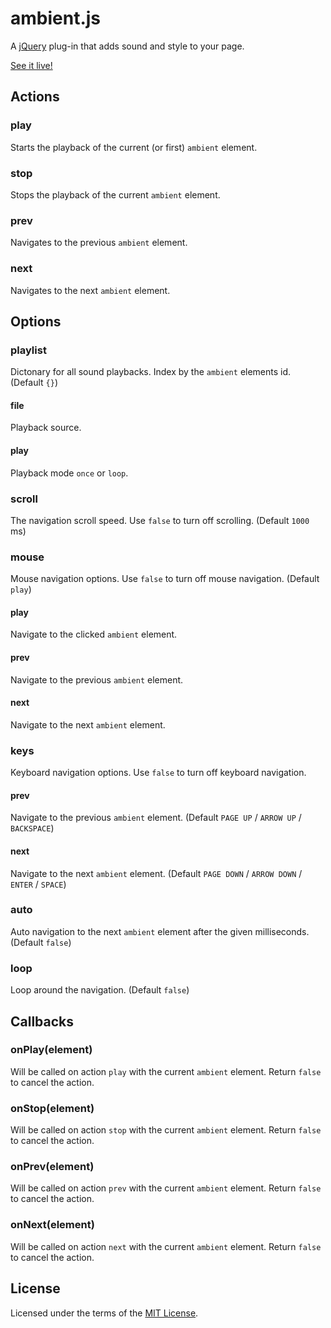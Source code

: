 ambient.js
==========
A [jQuery](https://jquery.com/) plug-in that adds sound and style to your page.

[See it live!](https://rawgit.com/cuhsat/ambient.js/master/live/index.html)

Actions
-------
### play
Starts the playback of the current (or first) `ambient` element.

### stop
Stops the playback of the current `ambient` element.

### prev
Navigates to the previous `ambient` element.

### next
Navigates to the next `ambient` element.

Options
-------
### playlist
Dictonary for all sound playbacks. Index by the `ambient` elements id.
(Default `{}`)

#### file
Playback source.

#### play
Playback mode `once` or `loop`.

### scroll
The navigation scroll speed. Use `false` to turn off scrolling.
(Default `1000` ms)

### mouse
Mouse navigation options. Use `false` to turn off mouse navigation.
(Default `play`)

#### play
Navigate to the clicked `ambient` element.

#### prev
Navigate to the previous `ambient` element.

#### next
Navigate to the next `ambient` element.

### keys
Keyboard navigation options. Use `false` to turn off keyboard navigation.

#### prev
Navigate to the previous `ambient` element.
(Default `PAGE UP` / `ARROW UP` / `BACKSPACE`)

#### next
Navigate to the next `ambient` element.
(Default `PAGE DOWN` / `ARROW DOWN` / `ENTER` / `SPACE`)

### auto
Auto navigation to the next `ambient` element after the given milliseconds.
(Default `false`)

### loop
Loop around the navigation.
(Default `false`)

Callbacks
---------
### onPlay(element)
Will be called on action `play` with the current `ambient` element. Return 
`false` to cancel the action.

### onStop(element)
Will be called on action `stop` with the current `ambient` element. Return 
`false` to cancel the action.

### onPrev(element)
Will be called on action `prev` with the current `ambient` element. Return 
`false` to cancel the action.

### onNext(element)
Will be called on action `next` with the current `ambient` element. Return 
`false` to cancel the action.

License
-------
Licensed under the terms of the [MIT License](LICENSE).
